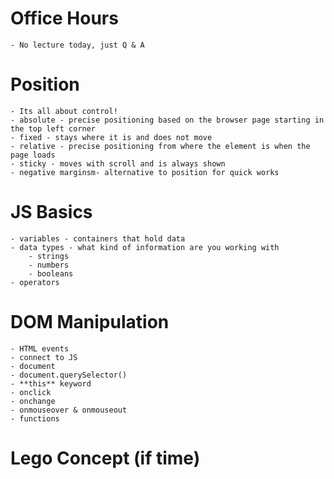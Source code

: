 # Office Hours
    - No lecture today, just Q & A

# Position
    - Its all about control!
    - absolute - precise positioning based on the browser page starting in the top left corner
    - fixed - stays where it is and does not move
    - relative - precise positioning from where the element is when the page loads
    - sticky - moves with scroll and is always shown
    - negative marginsm- alternative to position for quick works

# JS Basics

    - variables - containers that hold data
    - data types - what kind of information are you working with
        - strings
        - numbers
        - booleans
    - operators

# DOM Manipulation
    - HTML events
    - connect to JS
    - document
    - document.querySelector()
    - **this** keyword
    - onclick
    - onchange
    - onmouseover & onmouseout
    - functions

# Lego Concept (if time)



